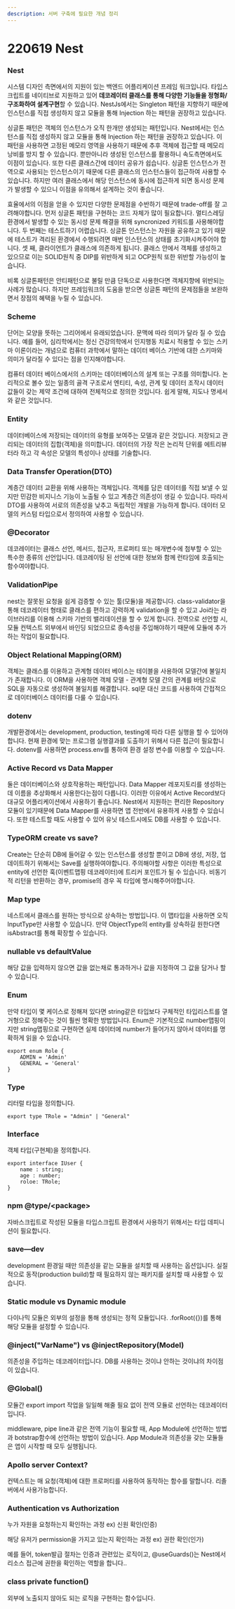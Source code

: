 ```yaml
---
description: 서버 구축에 필요한 개념 정리
---
```


# 220619 Nest



### Nest

시스템 디자인 측면에서의 지원이 있는 백엔드 어플리케이션 프레임 워크입니다. 타입스크립트를 네이티브로 지원하고 있어 **데코레이터 클래스를 통해 다양한 기능들을 정형화/구조화하여 설계구현**할 수 있습니다. NestJs에서는 Singleton 패턴을 지향하기 때문에 인스턴스를 직접 생성하지 않고 모듈을 통해 Injection 하는 패턴을 권장하고 있습니다.

싱글톤 패턴은 객체의 인스턴스가 오직 한개만 생성되는 패턴입니다. Nest에서는 인스턴스를 직접 생성하지 않고 모듈을 통해 Injection 하는 패턴을 권장하고 있습니다. 이 패턴을 사용하면 고정된 메모리 영역을 사용하기 때문에 추후 객체에 접근할 때 메모리 낭비를 방지 할 수 있습니다. 뿐만아니라 생성된 인스턴스를 활용하니 속도측면에서도 이점이 있습니다. 또한 다른 클래스간에 데이터 공유가 쉽습니다. 싱글톤 인스턴스가 전역으로 사용되는 인스턴스이기 때문에 다른 클래스의 인스턴스들이 접근하여 사용할 수 있습니다. 하지만 여러 클래스에서 해당 인스턴스에 동시에 접근하게 되면 동시성 문제가 발생할 수 있으니 이점을 유의해서 설계하는 것이 좋습니다.

효율에서의 이점을 얻을 수 있지만 다양한 문제점을 수반하기 때문에 trade-off를 잘 고려해야합니다. 먼저 싱글톤 패턴을 구현하는 코드 자체가 많이 필요합니다. 멀티스레딩 환경에서 발생할 수 있는 동시성 문제 해결을 위해 syncronized 키워드를 사용해야합니다. 두 번째는 테스트하기 어렵습니다. 싱글톤 인스턴스는 자원을 공유하고 있기 때문에 테스트가 격리된 환경에서 수행되려면 매번 인스턴스의 상태를 초기화시켜주어야 합니다. 셋 째, 클라이언트가 클래스에 의존하게 됩니다. 클래스 안에서 객체를 생성하고 있으므로 이는 SOLID원칙 중 DIP를 위반하게 되고 OCP원칙 또한 위반할 가능성이 높습니다.

비록 싱글톤패턴은 안티패턴으로 불릴 만큼 단독으로 사용한다면 객체지향에 위반되는 사례가 많습니다. 하지만 프레임워크의 도움을 받으면 싱글톤 패턴의 문제점들을 보완하면서 장점의 혜택을 누릴 수 있습니다.



### Scheme

단어는 모양을 뜻하는 그리어에서 유래되었습니다. 문맥에 따라 의미가 달라 질 수 있습니다. 예를 들어, 심리학에서는 정신 건강의학에서 인지행동 치료시 적용할 수 있는 스키마 이론이라는 개념으로 컴퓨터 과학에서 말하는 데이터 베이스 기반에 대한 스키마와 의미가 달라질 수 있다는 점을 인지해야합니다.

컴퓨터 데이터 베이스에서의 스키마는 데이터베이스의 설계 또는 구조를 의미합니다. 논리적으로 볼수 있는 일종의 골격 구조로서 엔티티, 속성, 관계 및 데이터 조작시 데이터 값들이 갖는 제약 조건에 대하여 전체적으로 정의한 것입니다. 쉽게 말해, 지도나 명세서와 같은 것입니다.



### Entity

데이터베이스에 저장되는 데이터의 유형를 보여주는 모델과 같은 것입니다. 저장되고 관리되는 데이터의 집합(객체)을 의미합니다. 데이터의 가장 작은 논리적 단위를 에트리뷰터라 하고 각 속성은 모델의 특성이나 상태를 기술합니다.



### Data Transfer Operation(DTO)

계층간 데이터 교환을 위해 사용하는 객체입니다. 객체를 담은 데이터를 직접 보낼 수 있지만 민감한 비지니스 기능이 노출될 수 있고 계층간 의존성이 생길 수 있습니다. 따라서 DTO를 사용하여 서로의 의존성을 낮추고 독립적인 개발을 가능하게 합니다. 데이터 모델의 커스텀 타입으로서 정의하여 사용할 수 있습니다.



### @Decorator

데코레이터는 클래스 선언, 메서드, 접근자, 프로퍼티 또는 매개변수에 첨부할 수 있는 특수한 종류의 선언입니다. 데코레이팅 된 선언에 대한 정보와 함께 런타임에 호출되는 함수여야합니다.



### ValidationPipe

nest는 잘못된 요청을 쉽게 검증할 수 있는 툴(모듈)을 제공합니다. class-validator을 통해 데코레이터 형태로 클래스를 편하고 강력하게 validation을 할 수 있고 Joi라는 라이브러리를 이용해 스키마 기반의 밸리데이션을 할 수 있게 합니다. 전역으로 선언할 시, 모듈 컨텍스트 외부에서 바인딩 되었으므로 종속성을 주입해야하기 때문에 모듈에 추가하는 작업이 필요합니다.



### Object Relational Mapping(ORM)

객체는 클래스를 이용하고 관계형 데이터 베이스는 테이블을 사용하여 모델간에 불일치가 존재합니다. 이 ORM을 사용하면 객체 모델 - 관계형 모델 간의 관계를 바탕으로 SQL을 자동으로 생성하여 불일치를 해결합니다. sql문 대신 코드를 사용하여 간접적으로 데이터베이스 데이터를 다룰 수 있습니다.



### dotenv

개발환경에서는 development, production, testing에 따라 다른 실행을 할 수 있어야합니다. 현재 환경에 맞는 프로그램 실행결과를 도출하기 위해서 다른 접근이 필요합니다. dotenv를 사용하면 process.env를 통하여 환경 설정 변수를 이용할 수 있습니다.



### Active Record vs Data Mapper

둘은 데이터베이스와 상호작용하는 패턴입니다. Data Mapper 레포지토리를 생성하는데 이름을 추상화해서 사용한다는점이 다릅니다. 이러한 이유에서 Active Record보다 대규모 어플리케이션에서 사용하기 좋습니다. Nest에서 지원하는 편리한 Repository모듈이 있기때문에 Data Mapper를 사용하면 앱 전반에서 유용하게 사용할 수 있습니다. 또한 테스트할 때도 사용할 수 있어 유닛 테스트시에도 DB를 사용할 수 있습니다.



### TypeORM create vs save?

Create는 단순히 DB에 들어갈 수 있는 인스턴스를 생성할 뿐이고 DB에 생성, 저장, 업데이트하기 위해서는 Save를 실행하여야합니다. 주의해야할 사항은 이러한 특성으로 entity에 선언한 훅(이벤트맵핑 데코레이터)에 트리커 포인트가 될 수 있습니다. 비동기적 리턴을 반환하는 경우, promise의 경우 꼭 타입에 명시해주어야합니다.



### Map type

네스트에서 클래스를 원하는 방식으로 상속하는 방법입니다. 이 맵타입을 사용하면 오직 InputType만 사용할 수 있습니다. 만약 ObjectType의 entity를 상속하길 원한다면 isAbstract를 통해 확장할 수 있습니다.



### nullable vs defaultValue

해당 값을 입력하지 않으면 값을 없는채로 통과하거나 값을 지정하여 그 값을 담거나 할 수 있습니다.



### Enum

만약 타입이 몇 케이스로 정해져 있다면 string같은 타입보다 구체적인 타입리스트를 열거형으로 정해주는 것이 훨씬 명확한 방법입니다. Enum은 기본적으로 number맵핑이지만 string맵핑으로 구현하면 실제 데이터에 number가 들어가지 않아서 데이터를 명확하게 읽을 수 있습니다.

```
export enum Role {
    ADMIN = 'Admin'
    GENERAL = 'General'
}
```



### Type

리터럴 타입을 정의합니다.

```
export type TRole = "Admin" | "General"
```



### Interface

객체 타입(구현체)을 정의합니다.

```
export interface IUser {
    name : string;
    age : number;
    roloe: TRole;
}
```





### npm @type/\<package>

자바스크립트로 작성된 모듈을 타입스크립트 환경에서 사용하기 위해서는 타입 데피니션이 필요합니다.



### save—dev

development 환경일 때만 의존성을 같는 모듈을 설치할 때 사용하는 옵션입니다. 실질적으로 동작(production build)할 때 필요하지 않는 패키지를 설치할 때 사용할 수 있습니다.



### Static module vs Dynamic module

다이나믹 모듈은 외부의 설정을 통해 생성되는 정적 모듈입니다. .forRoot({})를 통해 해당 모듈을 설정할 수 있습니다.



### @inject("VarName") vs @injectRepository(Model)

의존성을 주입하는 데코레이터입니다. DB를 사용하는 것이냐 안하는 것이냐의 차이점이 있습니다.



### @Global()

모듈간 export import 작업을 일일해 해줄 필요 없이 전역 모듈로 선언하는 데코레이터입니다.

middleware, pipe line과 같은 전역 기능이 필요할 때, App Module에 선언하는 방법과 botstrap함수에 선언하는 방법이 있습니다. App Module과 의존성을 갖는 모듈들은 앱이 시작할 때 모두 실행됩니다.



### Apollo server Context?

컨텍스트는 매 요청(객체)에 대한 프로퍼티를 사용하여 동작하는 함수를 말합니다. 리졸버에서 사용가능합니다.



### Authentication vs Authorization

누가 자원을 요청하는지 확인하는 과정 ex) 신원 확인(인증)

해당 유저가 permission을 가지고 있는지 확인하는 과정 ex) 권한 확인(인가)

예를 들어, token발급 절차는 인증과 관련있는 로직이고, @useGuards()는 Nest에서 리소스 접근에 권한을 확인하는 역할을 합니다..



### class private function()

외부에 노출되지 않아도 되는 로직을 구현하는 함수입니다.
